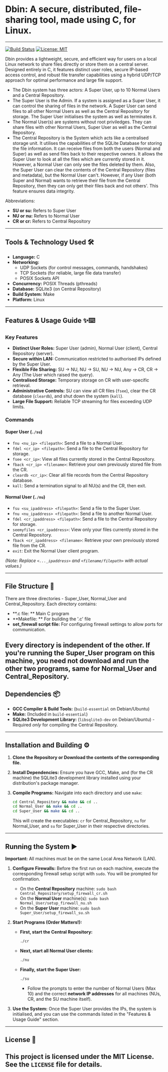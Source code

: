 # Dbin: A secure, distributed, file-sharing tool, made using C, for Linux.
---

[![Build Status](https://img.shields.io/badge/build-passing-brightgreen)](https://github.com/<your_username>/<your_repo>) <!-- Replace with your actual build badge if you set one up -->
[![License: MIT](https://img.shields.io/badge/License-MIT-yellow.svg)](https://opensource.org/licenses/MIT)

Dbin provides a lightweight, secure, and efficient way for users on a local Linux network to share files directly or store them on a central server. Designed entirely in C, it features distinct user roles, secure IP-based access control, and robust file transfer capabilities using a hybrid UDP/TCP approach for optimal performance and large file support.

* The Dbin system has three actors: A Super User, up to 10 Normal Users and a Central Repository.
* The Super User is the Admin. If a system is assigned as a Super User, it can control the sharing of files in the network. A Super User can send files to all other Normal Users as well as the Central Repository for storage. The Super User initialises the system as well as terminates it.
* The Normal User(s) are systems without root priviledges. They can share files with other Normal Users, Super User as well as the Central Repository.
* The Central Repository is the System which acts like a centralised storage unit. It utilises the capabilities of the SQLite Database for storing the file information. It can receive files from both the users (Normal and Super) as well as send files back to their respective owners. It allows the Super User to look at all the files which are currently stored in it. However, a Normal User can only see the files deleted by them. Also, the Super User can clear the contents of the Central Repository (files and metadata), but the Normal User can't. However, if any User (both Super and Normal) wants to retrieve their file from the Central Repository, then they can only get their files back and not others'. This feature ensures data integrity.  

Abbreviations: 
* **SU or su:** Refers to Super User
* **NU or nu:** Refers to Normal User
* **CR or cr:** Refers to Central Repository

---

## Tools & Technology Used 🛠️

* **Language:** C
* **Networking:**
    * UDP Sockets (for control messages, commands, handshakes)
    * TCP Sockets (for reliable, large file data transfer)
    * POSIX Sockets API
* **Concurrency:** POSIX Threads (pthreads)
* **Database:** SQLite3 (on Central Repository)
* **Build System:** Make
* **Platform:** Linux
---
## Features & Usage Guide ✨⌨️

### Key Features

* **Distinct User Roles:** Super User (admin), Normal User (client), Central Repository (server).
* **Secure within LAN:** Communication restricted to authorised IPs defined by the Super User.
* **Flexible File Sharing:** SU -> NU, NU -> SU, NU -> NU, Any -> CR, CR -> Any (The User which raised the query).
* **Centralised Storage:** Temporary storage on CR with user-specific retrieval.
* **Administrative Controls:** SU can view all CR files (`fsee`), clear the CR database (`cleardb`), and shut down the system (`kall`).
* **Large File Support:** Reliable TCP streaming for files exceeding UDP limits.

### Commands

#### Super User (`./su`)

* `fnu <nu_ip> <filepath>`: Send a file to a Normal User.
* `fdel <cr_ip> <filepath>`: Send a file to the Central Repository for storage.
* `fsee <cr_ip>`: View all files currently stored in the Central Repository.
* `fback <cr_ip> <filename>`: Retrieve your own previously stored file from the CR.
* `cleardb <cr_ip>`: Clear all file records from the Central Repository database.
* `kall`: Send a termination signal to all NU(s) and the CR, then exit.

#### Normal User (`./nu`)

* `fsu <su_ipaddress> <filepath>`: Send a file to the Super User.
* `fnu <nu_ipaddress> <filepath>`: Send a file to another Normal User.
* `fdel <cr_ipaddress> <filepath>`: Send a file to the Central Repository for storage.
* `seemyfiles <cr_ipaddress>`: View only your files currently stored in the Central Repository.
* `fback <cr_ipaddress> <filename>`: Retrieve your own previously stored file from the CR.
* `exit`: Exit the Normal User client program.

*(Note: Replace `<..._ipaddress>` and `<filename/filepath>` with actual values.)*

---
## File Structure 📂
There are three directories - Super_User, Normal_User and Central_Repository. Each directory contains: 
* **.c file: ** Main C program
* **Makefile: ** For building the '.c' file
* **set_firewall script file:** For configuring firewall settings to allow ports for communication.

Every directory is independent of the other. If you're running the Super_User program on this machine, you need not download and run the other two programs, same for Normal_User and Central_Repository.
---
## Dependencies 📦

* **GCC Compiler & Build Tools:** (`build-essential` on Debian/Ubuntu)
* **Make:** (Included in `build-essential`)
* **SQLite3 Development Library:** (`libsqlite3-dev` on Debian/Ubuntu) - Required *only* for compiling the Central Repository.

---

## Installation and Building ⚙️

1.  **Clone the Repository or Download the contents of the corresponding file.**

2.  **Install Dependencies:** Ensure you have GCC, Make, and (for the CR machine) the SQLite3 development library installed using your distribution's package manager.

3.  **Compile Programs:** Navigate into each directory and use `make`:
    ```bash
    cd Central_Repository && make && cd ..
    cd Normal_User && make && cd ..
    cd Super_User && make && cd ..
    ```
    This will create the executables: `cr` for Central_Repository, `nu` for Normal_User, and `su` for Super_User in their respective directories.

---

## Running the System ▶️

**Important:** All machines must be on the same Local Area Network (LAN).

1.  **Configure Firewalls:** Before the first run on each machine, execute the corresponding firewall setup script with `sudo`. You will be prompted for confirmation.
    * On the **Central Repository** machine: `sudo bash Central_Repository/setup_firewall_cr.sh`
    * On the **Normal User** machine(s): `sudo bash Normal_User/setup_firewall_nu.sh`
    * On the **Super User** machine: `sudo bash Super_User/setup_firewall_su.sh`

2.  **Start Programs (Order Matters!):**
    * **First, start the Central Repository:**
        ```bash
        ./cr
        ```
    * **Next, start all Normal User clients:**
        ```bash
        ./nu
        ```
    * **Finally, start the Super User:**
        ```bash
        ./su
        ```
        * Follow the prompts to enter the number of Normal Users (Max 10) and the correct **network IP addresses** for all machines (NUs, CR, and the SU machine itself).

3.  **Use the System:** Once the Super User provides the IPs, the system is initialised, and you can use the commands listed in the "Features & Usage Guide" section.

---

## License 📄

This project is licensed under the **MIT License**. See the `LICENSE` file for details.
---
